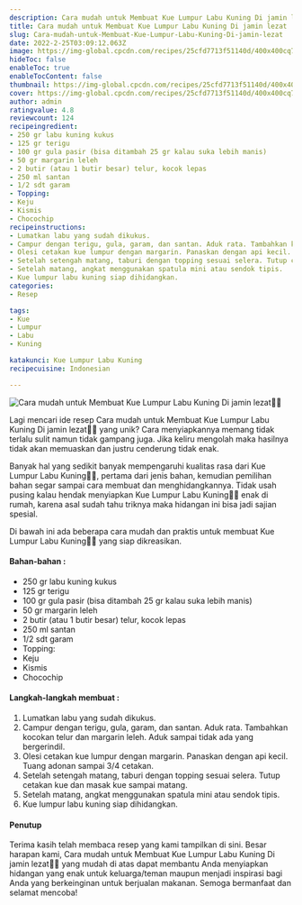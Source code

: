 ```yaml
---
description: Cara mudah untuk Membuat Kue Lumpur Labu Kuning Di jamin lezat"
title: Cara mudah untuk Membuat Kue Lumpur Labu Kuning Di jamin lezat
slug: Cara-mudah-untuk-Membuat-Kue-Lumpur-Labu-Kuning-Di-jamin-lezat
date: 2022-2-25T03:09:12.063Z
image: https://img-global.cpcdn.com/recipes/25cfd7713f51140d/400x400cq70/photo.jpg
hideToc: false
enableToc: true
enableTocContent: false
thumbnail: https://img-global.cpcdn.com/recipes/25cfd7713f51140d/400x400cq70/photo.jpg
cover: https://img-global.cpcdn.com/recipes/25cfd7713f51140d/400x400cq70/photo.jpg
author: admin
ratingvalue: 4.8
reviewcount: 124
recipeingredient:
- 250 gr labu kuning kukus
- 125 gr terigu
- 100 gr gula pasir (bisa ditambah 25 gr kalau suka lebih manis)
- 50 gr margarin leleh
- 2 butir (atau 1 butir besar) telur, kocok lepas
- 250 ml santan
- 1/2 sdt garam
- Topping:
- Keju
- Kismis
- Chocochip
recipeinstructions:
- Lumatkan labu yang sudah dikukus.
- Campur dengan terigu, gula, garam, dan santan. Aduk rata. Tambahkan kocokan telur dan margarin leleh. Aduk sampai tidak ada yang bergerindil.
- Olesi cetakan kue lumpur dengan margarin. Panaskan dengan api kecil. Tuang adonan sampai 3/4 cetakan.
- Setelah setengah matang, taburi dengan topping sesuai selera. Tutup cetakan kue dan masak kue sampai matang.
- Setelah matang, angkat menggunakan spatula mini atau sendok tipis.
- Kue lumpur labu kuning siap dihidangkan.
categories:
- Resep

tags:
- Kue
- Lumpur
- Labu
- Kuning

katakunci: Kue Lumpur Labu Kuning
recipecuisine: Indonesian

---
```


![Cara mudah untuk Membuat Kue Lumpur Labu Kuning Di jamin lezat👩‍🍳](https://img-global.cpcdn.com/recipes/25cfd7713f51140d/400x400cq70/photo.jpg)

Lagi mencari ide resep Cara mudah untuk Membuat Kue Lumpur Labu Kuning Di jamin lezat👩‍🍳 yang unik? Cara menyiapkannya memang tidak terlalu sulit namun tidak gampang juga. Jika keliru mengolah maka hasilnya tidak akan memuaskan dan justru cenderung tidak enak.

Banyak hal yang sedikit banyak mempengaruhi kualitas rasa dari Kue Lumpur Labu Kuning👩‍🍳, pertama dari jenis bahan, kemudian pemilihan bahan segar sampai cara membuat dan menghidangkannya. Tidak usah pusing kalau hendak menyiapkan Kue Lumpur Labu Kuning👩‍🍳 enak di rumah, karena asal sudah tahu triknya maka hidangan ini bisa jadi sajian spesial.

Di bawah ini ada beberapa cara mudah dan praktis untuk membuat Kue Lumpur Labu Kuning👩‍🍳 yang siap dikreasikan.

<!--inarticleads1-->

#### Bahan-bahan :

- 250 gr labu kuning kukus
- 125 gr terigu
- 100 gr gula pasir (bisa ditambah 25 gr kalau suka lebih manis)
- 50 gr margarin leleh
- 2 butir (atau 1 butir besar) telur, kocok lepas
- 250 ml santan
- 1/2 sdt garam
- Topping:
- Keju
- Kismis
- Chocochip

<!--inarticleads2-->

#### Langkah-langkah membuat :

1. Lumatkan labu yang sudah dikukus.
1. Campur dengan terigu, gula, garam, dan santan. Aduk rata. Tambahkan kocokan telur dan margarin leleh. Aduk sampai tidak ada yang bergerindil.
1. Olesi cetakan kue lumpur dengan margarin. Panaskan dengan api kecil. Tuang adonan sampai 3/4 cetakan.
1. Setelah setengah matang, taburi dengan topping sesuai selera. Tutup cetakan kue dan masak kue sampai matang.
1. Setelah matang, angkat menggunakan spatula mini atau sendok tipis.
1. Kue lumpur labu kuning siap dihidangkan.

#### Penutup

Terima kasih telah membaca resep yang kami tampilkan di sini. Besar harapan kami, Cara mudah untuk Membuat Kue Lumpur Labu Kuning Di jamin lezat👩‍🍳 yang mudah di atas dapat membantu Anda menyiapkan hidangan yang enak untuk keluarga/teman maupun menjadi inspirasi bagi Anda yang berkeinginan untuk berjualan makanan. Semoga bermanfaat dan selamat mencoba!